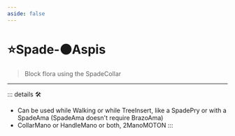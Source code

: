 ```yaml
---
aside: false
---
```

# ⭐<labor>Spade</labor>-🟠<motor>Aspis</motor>

> Block flora using the SpadeCollar

---

<!-- =================================================== -->
<!-- =================================================== -->
<!-- =================================================== -->
<!-- =================================================== -->
<!-- =================================================== -->
::: details 🛠

- Can be used while Walking or while TreeInsert, like a SpadePry or with a SpadeAma (SpadeAma doesn't require BrazoAma)
- CollarMano or HandleMano or both, 2ManoMOTON
:::
